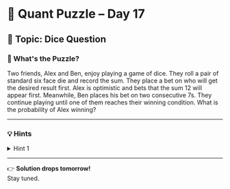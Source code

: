 # 🧠 Quant Puzzle – Day 17

## 📌 Topic: Dice Question

### 🤔 What's the Puzzle?

Two friends, Alex and Ben, enjoy playing a game of dice. They roll a pair of standard six face die and record the sum. They place a bet on who will get the desired result first. Alex is optimistic and bets that the sum 12 will appear first. Meanwhile, Ben places his bet on two consecutive 7s. They continue playing until one of them reaches their winning condition. What is the probability of Alex winning?

---

### 💡 Hints

<details>
<summary>Hint 1</summary>
Use Conditional Probability/ Markov Chain
</details>

---

👉 **Solution drops tomorrow!**  
Stay tuned.
